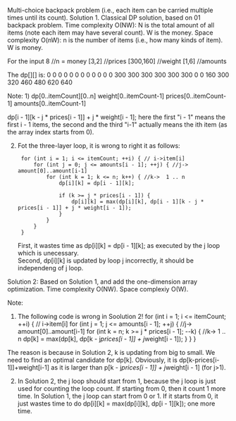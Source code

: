 Multi-choice backpack problem (i.e., each item can be carried multiple times until its count).
Solution 1. Classical DP solution, based on 01 backpack problem.
Time complexity O(NW): N is the total amount of all items (note each item may have several count). W is the money.
Space complexity O(nW): n is the number of items (i.e., how many kinds of item). W is money.

For the input 
8  //n = money
[3,2] //prices
[300,160] //weight
[1,6] //amounts

The dp[][] is:
0 0 0 0 0 0 0 0 0 
0 0 0 300 300 300 300 300 300 
0 0 160 300 320 460 480 620 640 

Note:
1)
   dp[0..itemCount][0..n]
   weight[0..itemCount-1]
   prices[0..itemCount-1]
   amounts[0..itemCount-1]
   
   dp[i - 1][k - j * prices[i - 1]] + j * weight[i - 1];
   here the first "i - 1" means the first i - 1 items, the second and the third "i-1" actually means the ith item (as the array index starts from 0).
   
2) Fot the three-layer loop, it is wrong to right it as follows:
      
        for (int i = 1; i <= itemCount; ++i) { // i->item[i]
            for (int j = 0; j <= amounts[i - 1]; ++j) { //j-> amount[0]..amount[i-1]
                for (int k = 1; k <= n; k++) { //k->  1 .. n
                    dp[i][k] = dp[i - 1][k];
                    
                    if (k >= j * prices[i - 1]) {
                        dp[i][k] = max(dp[i][k], dp[i - 1][k - j * prices[i - 1]] + j * weight[i - 1]);
                    }
                }
            }
        }
		
	First, it wastes time as dp[i][k] = dp[i - 1][k]; as executed by the j loop which is unecessary.	
	Second, dp[i][k] is updated by loop j incorrectly, it should be independeng of j loop.

Solution 2:
Based on Solution 1, and add the one-dimension array optimization.
Time complexity O(NW).
Space complexiy O(W).

Note: 
1) The following code is wrong in Soolution 2!
        for (int i = 1; i <= itemCount; ++i) { // i->item[i]
            for (int j = 1; j <= amounts[i - 1]; ++j) { //j-> amount[0]..amount[i-1]
                for (int k = n; k >= j * prices[i - 1]; --k) { //k->  1 .. n
                    dp[k] = max(dp[k], dp[k - j*prices[i - 1]] + j*weight[i - 1]);
                }
            }
        }

The reason is because in Solution 2, k is updating from big to small. We need to find an optimal candidate for dp[k]. Obviously, it is dp[k-prices[i-1]]+weight[i-1] as it is larger than p[k - j*prices[i - 1]] + j*weight[i - 1] (for j>1).

2) In Solution 2, the j loop should start from 1, because the j loop is just used for counting the loop count. If starting from 0, then it count 1 more time.
In Solution 1, the j loop can start from 0 or 1. If it starts from 0, it just wastes time to do 
dp[i][k] = max(dp[i][k], dp[i - 1][k]);
one more time.          